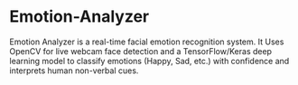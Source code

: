 # Emotion-Analyzer
Emotion Analyzer is a real-time facial emotion recognition system. It Uses OpenCV for live webcam face detection and a TensorFlow/Keras deep learning model to classify emotions (Happy, Sad, etc.) with confidence and interprets human non-verbal cues.
